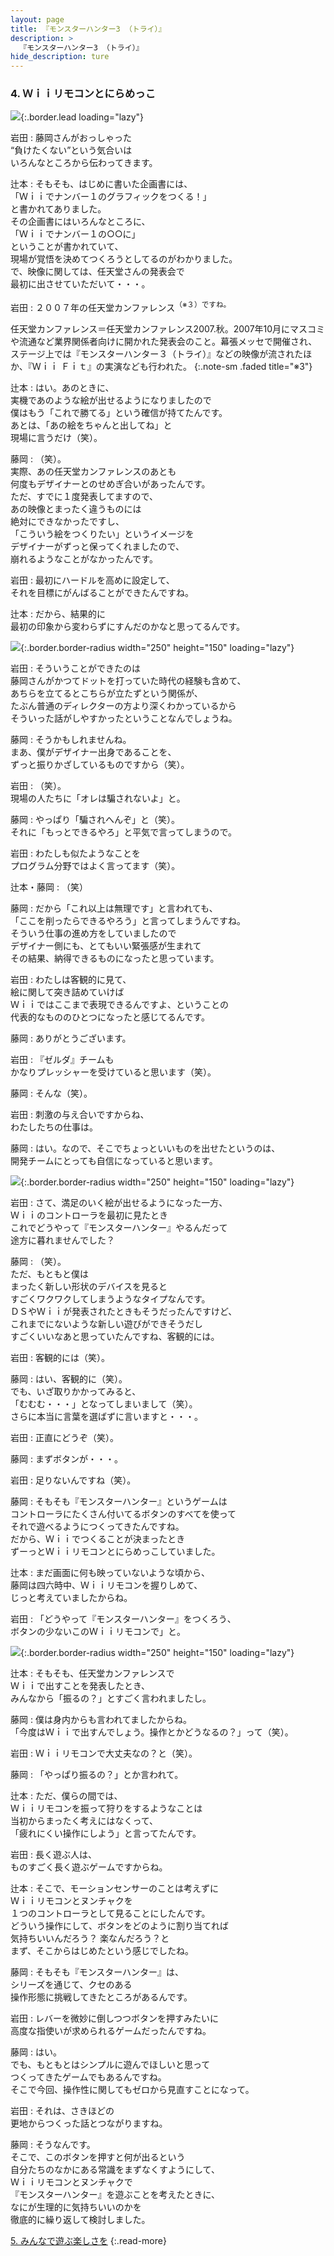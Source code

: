 ```yaml
---
layout: page
title: 『モンスターハンター3 （トライ）』
description: >
  『モンスターハンター3 （トライ）』
hide_description: ture
---
```


### 4. Ｗｉｉリモコンとにらめっこ

![](/interviews/jp/wii/rmhj/vol1/img/mainvisual4.jpg){:.border.lead loading="lazy"}

岩田
: 藤岡さんがおっしゃった<br>“負けたくない”という気合いは<br>いろんなところから伝わってきます。

辻本
: そもそも、はじめに書いた企画書には、<br>「Ｗｉｉでナンバー１のグラフィックをつくる！」<br>と書かれてありました。<br>その企画書にはいろんなところに、<br>「Ｗｉｉでナンバー１の○○に」<br>ということが書かれていて、<br>現場が覚悟を決めてつくろうとしてるのがわかりました。<br>で、映像に関しては、任天堂さんの発表会で<br>最初に出させていただいて・・・。

岩田
: ２００７年の任天堂カンファレンス<SUP>（※３）ですね。

任天堂カンファレンス＝任天堂カンファレンス2007.秋。2007年10月にマスコミや流通など業界関係者向けに開かれた発表会のこと。幕張メッセで開催され、ステージ上では『モンスターハンター３（トライ）』などの映像が流されたほか、『Ｗｉｉ Ｆｉｔ』の実演なども行われた。
{:.note-sm .faded title="※3"}

辻本
: はい。あのときに、<br>実機であのような絵が出せるようになりましたので<br>僕はもう「これで勝てる」という確信が持てたんです。<br>あとは、「あの絵をちゃんと出してね」と<br>現場に言うだけ（笑）。

藤岡
: （笑）。<br>実際、あの任天堂カンファレンスのあとも<br>何度もデザイナーとのせめぎ合いがあったんです。<br>ただ、すでに１度発表してますので、<br>あの映像とまったく違うものには<br>絶対にできなかったですし、<br>「こういう絵をつくりたい」というイメージを<br>デザイナーがずっと保ってくれましたので、<br>崩れるようなことがなかったんです。

岩田
: 最初にハードルを高めに設定して、<br>それを目標にがんばることができたんですね。

辻本
: だから、結果的に<br>最初の印象から変わらずにすんだのかなと思ってるんです。

![](/interviews/jp/wii/rmhj/vol1/img/photo10.jpg){:.border.border-radius width="250" height="150" loading="lazy"}

岩田
: そういうことができたのは<br>藤岡さんがかつてドットを打っていた時代の経験も含めて、<br>あちらを立てるとこちらが立たずという関係が、<br>たぶん普通のディレクターの方より深くわかっているから<br>そういった話がしやすかったということなんでしょうね。

藤岡
: そうかもしれませんね。<br>まあ、僕がデザイナー出身であることを、<br>ずっと振りかざしているものですから（笑）。

岩田
: （笑）。<br>現場の人たちに「オレは騙されないよ」と。

藤岡
: やっぱり「騙されへんぞ」と（笑）。<br>それに「もっとできるやろ」と平気で言ってしまうので。

岩田
: わたしも似たようなことを<br>プログラム分野ではよく言ってます（笑）。

辻本・藤岡
: （笑）

藤岡
: だから「これ以上は無理です」と言われても、<br>「ここを削ったらできるやろう」と言ってしまうんですね。<br>そういう仕事の進め方をしていましたので<br>デザイナー側にも、とてもいい緊張感が生まれて<br>その結果、納得できるものになったと思っています。

岩田
: わたしは客観的に見て、<br>絵に関して突き詰めていけば<br>Ｗｉｉではここまで表現できるんですよ、ということの<br>代表的なもののひとつになったと感じてるんです。

藤岡
: ありがとうございます。

岩田
: 『ゼルダ』チームも<br>かなりプレッシャーを受けていると思います（笑）。

藤岡
: そんな（笑）。

岩田
: 刺激の与え合いですからね、<br>わたしたちの仕事は。

藤岡
: はい。なので、そこでちょっといいものを出せたというのは、<br>開発チームにとっても自信になっていると思います。

![](/interviews/jp/wii/rmhj/vol1/img/photo11.jpg){:.border.border-radius width="250" height="150" loading="lazy"}

岩田
: さて、満足のいく絵が出せるようになった一方、<br>Ｗｉｉのコントローラを最初に見たとき　<br>これでどうやって『モンスターハンター』やるんだって<br>途方に暮れませんでした？

藤岡
: （笑）。<br>ただ、もともと僕は<br>まったく新しい形状のデバイスを見ると<br>すごくワクワクしてしまうようなタイプなんです。<br>ＤＳやＷｉｉが発表されたときもそうだったんですけど、<br>これまでにないような新しい遊びができそうだし<br>すごくいいなあと思っていたんですね、客観的には。

岩田
: 客観的には（笑）。

藤岡
: はい、客観的に（笑）。<br>でも、いざ取りかかってみると、<br>「むむむ・・・」となってしまいまして（笑）。<br>さらに本当に言葉を選ばずに言いますと・・・。

岩田
: 正直にどうぞ（笑）。

藤岡
: まずボタンが・・・。

岩田
: 足りないんですね（笑）。

藤岡
: そもそも『モンスターハンター』というゲームは<br>コントローラにたくさん付いてるボタンのすべてを使って<br>それで遊べるようにつくってきたんですね。<br>だから、Ｗｉｉでつくることが決まったとき<br>ずーっとＷｉｉリモコンとにらめっこしていました。

辻本
: まだ画面に何も映っていないような頃から、<br>藤岡は四六時中、Ｗｉｉリモコンを握りしめて、<br>じっと考えていましたからね。

岩田
: 「どうやって『モンスターハンター』をつくろう、<br>ボタンの少ないこのＷｉｉリモコンで」と。

![](/interviews/jp/wii/rmhj/vol1/img/photo12.jpg){:.border.border-radius width="250" height="150" loading="lazy"}

辻本
: そもそも、任天堂カンファレンスで<br>Ｗｉｉで出すことを発表したとき、<br>みんなから「振るの？」とすごく言われましたし。

藤岡
: 僕は身内からも言われてましたからね。<br>「今度はＷｉｉで出すんでしょう。操作とかどうなるの？」って（笑）。

岩田
: Ｗｉｉリモコンで大丈夫なの？と（笑）。

藤岡
: 「やっぱり振るの？」とか言われて。

辻本
: ただ、僕らの間では、<br>Ｗｉｉリモコンを振って狩りをするようなことは<br>当初からまったく考えにはなくって、<br>「疲れにくい操作にしよう」と言ってたんです。

岩田
: 長く遊ぶ人は、<br>ものすごく長く遊ぶゲームですからね。

辻本
: そこで、モーションセンサーのことは考えずに<br>Ｗｉｉリモコンとヌンチャクを<br>１つのコントローラとして見ることにしたんです。<br>どういう操作にして、ボタンをどのように割り当てれば<br>気持ちいいんだろう？ 楽なんだろう？と<br>まず、そこからはじめたという感じでしたね。

藤岡
: そもそも『モンスターハンター』は、<br>シリーズを通じて、クセのある<br>操作形態に挑戦してきたところがあるんです。

岩田
: レバーを微妙に倒しつつボタンを押すみたいに<br>高度な指使いが求められるゲームだったんですね。

藤岡
: はい。<br>でも、もともとはシンプルに遊んでほしいと思って<br>つくってきたゲームでもあるんですね。<br>そこで今回、操作性に関してもゼロから見直すことになって。

岩田
: それは、さきほどの<br>更地からつくった話とつながりますね。

藤岡
: そうなんです。<br>そこで、このボタンを押すと何が出るという<br>自分たちのなかにある常識をまずなくすようにして、<br>Ｗｉｉリモコンとヌンチャクで<br>『モンスターハンター』を遊ぶことを考えたときに、<br>なにが生理的に気持ちいいのかを<br>徹底的に繰り返して検討しました。

[5. みんなで遊ぶ楽しさを](5.md)
{:.read-more}

